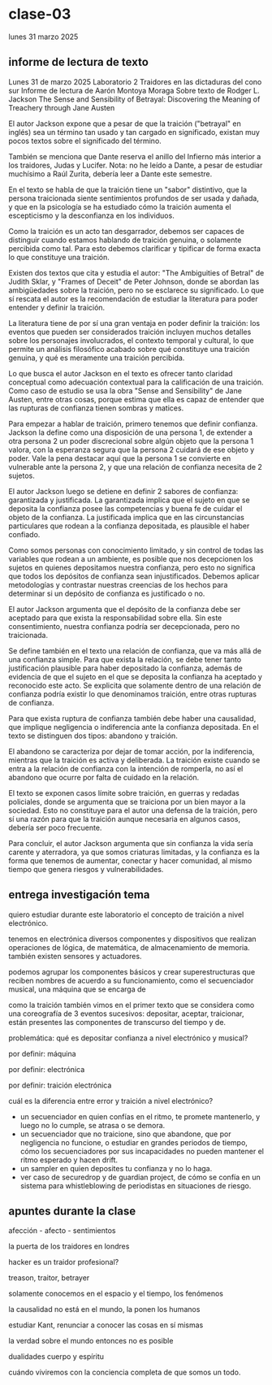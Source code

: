 # clase-03

lunes 31 marzo 2025

## informe de lectura de texto

Lunes 31 de marzo 2025
Laboratorio 2
Traidores en las dictaduras del cono sur
Informe de lectura de Aarón Montoya Moraga
Sobre texto de Rodger L. Jackson
The Sense and Sensibility of Betrayal:
Discovering the Meaning of Treachery through Jane Austen

El autor Jackson expone que a pesar de que la traición ("betrayal" en inglés) sea un término tan usado y tan cargado en significado, existan muy pocos textos sobre el significado del término.

También se menciona que Dante reserva el anillo del Infierno más interior a los traidores, Judas y Lucifer. Nota: no he leído a Dante, a pesar de estudiar muchísimo a Raúl Zurita, debería leer a Dante este semestre.

En el texto se habla de que la traición tiene un "sabor" distintivo, que la persona traicionada siente sentimientos profundos de ser usada y dañada, y que en la psicología se ha estudiado cómo la traición aumenta el escepticismo y la desconfianza en los individuos.

Como la traición es un acto tan desgarrador, debemos ser capaces de distinguir cuando estamos hablando de traición genuina, o solamente percibida como tal. Para esto debemos clarificar y tipificar de forma exacta lo que constituye una traición.

Existen dos textos que cita y estudia el autor: "The Ambiguities of Betral" de Judith Sklar, y "Frames of Deceit" de Peter Johnson, donde se abordan las ambigüedades sobre la traición, pero no se esclarece su significado. Lo que sí rescata el autor es la recomendación de estudiar la literatura para poder entender y definir la traición.

La literatura tiene de por sí una gran ventaja en poder definir la traición: los eventos que pueden ser considerados traición incluyen muchos detalles sobre los personajes involucrados, el contexto temporal y cultural, lo que permite un análisis filosófico acabado sobre qué constituye una traición genuina, y qué es meramente una traición percibida.

Lo que busca el autor Jackson en el texto es ofrecer tanto claridad conceptual como adecuación contextual para la calificación de una traición. Como caso de estudio se usa la obra "Sense and Sensibility" de Jane Austen, entre otras cosas, porque estima que ella es capaz de entender que las rupturas de confianza tienen sombras y matices.

Para empezar a hablar de traición, primero tenemos que definir confianza. Jackson la define como una disposición de una persona 1, de extender a otra persona 2 un poder discrecional sobre algún objeto que la persona 1 valora, con la esperanza segura que la persona 2 cuidará de ese objeto y poder. Vale la pena destacar aquí que la persona 1 se convierte en vulnerable ante la persona 2, y que una relación de confianza necesita de 2 sujetos.

El autor Jackson luego se detiene en definir 2 sabores de confianza: garantizada y justificada. La garantizada implica que el sujeto en que se deposita la confianza posee las competencias y buena fe de cuidar el objeto de la confianza. La justificada implica que en las circunstancias particulares que rodean a la confianza depositada, es plausible el haber confiado.

Como somos personas con conocimiento limitado, y sin control de todas las variables que rodean a un ambiente, es posible que nos decepcionen los sujetos en quienes depositamos nuestra confianza, pero esto no significa que todos los depósitos de confianza sean injustificados. Debemos aplicar metodologías y contrastar nuestras creencias de los hechos para determinar si un depósito de confianza es justificado o no.

El autor Jackson argumenta que el depósito de la confianza debe ser aceptado para que exista la responsabilidad sobre ella. Sin este consentimiento, nuestra confianza podría ser decepcionada, pero no traicionada.

Se define también en el texto una relación de confianza, que va más allá de una confianza simple. Para que exista la relación, se debe tener tanto justificación plausible para haber depositado la confianza, además de evidencia de que el sujeto en el que se deposita la confianza ha aceptado y reconocido este acto. Se explicita que solamente dentro de una relación de confianza podría existir lo que denominamos traición, entre otras rupturas de confianza.

Para que exista ruptura de confianza también debe haber una causalidad, que implique negligencia o indiferencia ante la confianza depositada. En el texto se distinguen dos tipos: abandono y traición.

El abandono se caracteriza por dejar de tomar acción, por la indiferencia, mientras que la traición es activa y deliberada. La traición existe cuando se entra a la relación de confianza con la intención de romperla, no así el abandono que ocurre por falta de cuidado en la relación.

El texto se exponen casos límite sobre traición, en guerras y redadas policiales, donde se argumenta que se traiciona por un bien mayor a la sociedad. Esto no constituye para el autor una defensa de la traición, pero sí una razón para que la traición aunque necesaria en algunos casos, debería ser poco frecuente.

Para concluir, el autor Jackson argumenta que sin confianza la vida sería carente y aterradora, ya que somos criaturas limitadas, y la confianza es la forma que tenemos de aumentar, conectar y hacer comunidad, al mismo tiempo que genera riesgos y vulnerabilidades.

## entrega investigación tema

quiero estudiar durante este laboratorio el concepto de traición a nivel electrónico.

tenemos en electrónica diversos componentes y dispositivos que realizan operaciones de lógica, de matemática, de almacenamiento de memoria. también existen sensores y actuadores.

podemos agrupar los componentes básicos y crear superestructuras que reciben nombres de acuerdo a su funcionamiento, como el secuenciador musical, una máquina que se encarga de

como la traición también vimos en el primer texto que se considera como una coreografía de 3 eventos sucesivos: depositar, aceptar, traicionar, están presentes las componentes de transcurso del tiempo y de.

problemática: qué es depositar confianza a nivel electrónico y musical?

por definir: máquina

por definir: electrónica

por definir: traición electrónica

cuál es la diferencia entre error y traición a nivel electrónico?

* un secuenciador en quien confías en el ritmo, te promete mantenerlo, y luego no lo cumple, se atrasa o se demora.
* un secuenciador que no traicione, sino que abandone, que por negligencia no funcione, o estudiar en grandes periodos de tiempo, cómo los secuenciadores por sus incapacidades no pueden mantener el ritmo esperado y hacen drift.
* un sampler en quien deposites tu confianza y no lo haga.
* ver caso de securedrop y de guardian project, de cómo se confía en un sistema para whistleblowing de periodistas en situaciones de riesgo.

## apuntes durante la clase

afección - afecto - sentimientos

la puerta de los traidores en londres

hacker es un traidor profesional?

treason, traitor, betrayer

solamente conocemos en el espacio y el tiempo, los fenómenos

la causalidad no está en el mundo, la ponen los humanos

estudiar Kant, renunciar a conocer las cosas en sí mismas

la verdad sobre el mundo entonces no es posible

dualidades cuerpo y espíritu

cuándo viviremos con la conciencia completa de que somos un todo.
